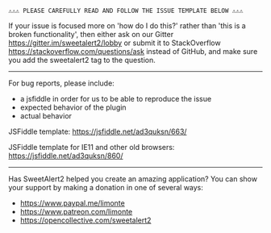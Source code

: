 ~~~~~~~~~~~~~~~~~~~~~~~~~~~~~~~~~~~~~~~~~~~~~~~~~~~~~~~~~~~~~~~~~~~~~~
⚠⚠⚠ PLEASE CAREFULLY READ AND FOLLOW THE ISSUE TEMPLATE BELOW ⚠⚠⚠
~~~~~~~~~~~~~~~~~~~~~~~~~~~~~~~~~~~~~~~~~~~~~~~~~~~~~~~~~~~~~~~~~~~~~~


If your issue is focused more on 'how do I do this?' rather than 'this is a broken functionality', then either ask on our Gitter https://gitter.im/sweetalert2/lobby or submit it to StackOverflow https://stackoverflow.com/questions/ask instead of GitHub, and make sure you add the sweetalert2 tag to the question.

---

For bug reports, please include:

- a jsfiddle in order for us to be able to reproduce the issue
- expected behavior of the plugin
- actual behavior

JSFiddle template: https://jsfiddle.net/ad3quksn/663/

JSFiddle template for IE11 and other old browsers: https://jsfiddle.net/ad3quksn/860/

---

Has SweetAlert2 helped you create an amazing application? You can show your support by making a donation in one of several ways:
- https://www.paypal.me/limonte
- https://www.patreon.com/limonte
- https://opencollective.com/sweetalert2
